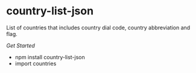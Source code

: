 # country-list-json
List of countries that includes country dial code, country abbreviation and flag.

*Get Started*
- npm install country-list-json
- import countries 
